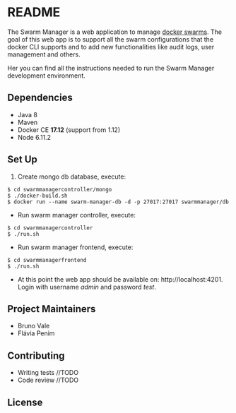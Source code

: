 # README #

The Swarm Manager is a web application to manage [docker swarms](https://docs.docker.com/engine/swarm/). The goal of this web app is to support all the swarm configurations that the docker CLI supports and to add new functionalities like audit logs, user management and others.

Her you can find all the instructions needed to run the Swarm Manager development environment.

## Dependencies
* Java 8
* Maven
* Docker CE **17.12** (support from 1.12)
* Node 6.11.2

## Set Up
1. Create mongo db database, execute:
```
$ cd swarmmanagercontroller/mongo
$ ./docker-build.sh
$ docker run --name swarm-manager-db -d -p 27017:27017 swarmmanager/db
```
* Run swarm manager controller, execute:
```
$ cd swarmmanagercontroller
$ ./run.sh
```
* Run swarm manager frontend, execute:
```
$ cd swarmmanagerfrontend
$ ./run.sh
```
* At this point the web app should be available on: http://localhost:4201.
Login with username *admin* and password *test*.

## Project Maintainers

* Bruno Vale
* Flávia Penim

## Contributing
* Writing tests //TODO
* Code review //TODO

## License
